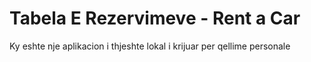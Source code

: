 # Tabela E Rezervimeve - Rent a Car
Ky eshte nje aplikacion i thjeshte lokal i krijuar per qellime personale

